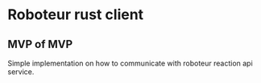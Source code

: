 # Roboteur rust client

## MVP of MVP 

Simple implementation on how to communicate with roboteur reaction api service.